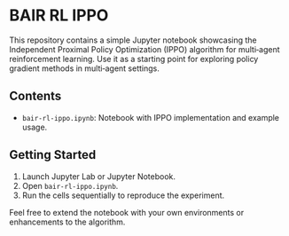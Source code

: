 # BAIR RL IPPO

This repository contains a simple Jupyter notebook showcasing the
Independent Proximal Policy Optimization (IPPO) algorithm for
multi‑agent reinforcement learning. Use it as a starting point for
exploring policy gradient methods in multi‑agent settings.

## Contents

- `bair-rl-ippo.ipynb`: Notebook with IPPO implementation and example
  usage.

## Getting Started

1. Launch Jupyter Lab or Jupyter Notebook.
2. Open `bair-rl-ippo.ipynb`.
3. Run the cells sequentially to reproduce the experiment.

Feel free to extend the notebook with your own environments or
enhancements to the algorithm.

